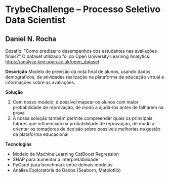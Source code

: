 # TrybeChallenge – Processo Seletivo Data Scientist
## Daniel N. Rocha
Desafio: "Como predizer o desempenhos dos estudantes nas avaliações finais?"
O dataset utilizado foi do Open University Learning Analytics: https://analyse.kmi.open.ac.uk/open_dataset

**Descrição**
Modelo de previsão da nota final de alunos, usando dados demográficos, de atividades realização na plataforma de educação virtual e informações sobre as avaliações.

**Solução**
1. Com nosso modelo, é possível mapear os alunos com maior probabilidade de reprovação, de modo a ajudá-los antes de falharem na prova
2. A nossa solução também permite compreender quais os principais fatores que influenciam na probabilidade de reprovação, de modo a orientar os tomadores de decisão sobre possíveis melhorias na gestão da plataforma educacional

**Tecnologias**
- Modelo de Machine Learning CatBoost Regression
- SHAP para aumentar a interpretabilidade
- PyCaret para benchmark entre demais modelos
- Análise Exploratória de Dados (Seaborn, Matplotlib)
